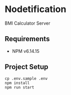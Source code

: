 # Nodetification

BMI Calculator Server

## Requirements

- NPM v6.14.15

## Project Setup

```
cp .env.sample .env
npm install
npm run start
```